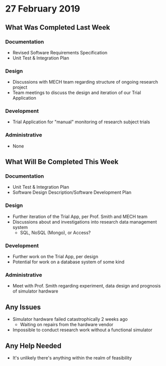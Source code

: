 # 27 February 2019

## What Was Completed Last Week

### Documentation
* Revised Software Requirements Specification
* Unit Test & Integration Plan

### Design
* Discussions with MECH team regarding structure of ongoing research project
* Team meetings to discuss the design and iteration of our Trial Application

### Development
* Trial Application for "manual" monitoring of research subject trials

### Administrative
* None

## What Will Be Completed This Week

### Documentation
* Unit Test & Integration Plan
* Software Design Description/Software Development Plan

### Design
* Further iteration of the Trial App, per Prof. Smith and MECH team
* Discussions about and investigations into research data management system
    * SQL, NoSQL (Mongo), or Access?

### Development
* Further work on the Trial App, per design
* Potential for work on a database system of some kind

### Administrative
* Meet with Prof. Smith regarding experiment, data design and prognosis of simulator hardware

## Any Issues
* Simulator hardware failed catastrophically 2 weeks ago
    * Waiting on repairs from the hardware vendor
* Impossible to conduct research work without a functional simulator

## Any Help Needed
* It's unlikely there's anything within the realm of feasibility

